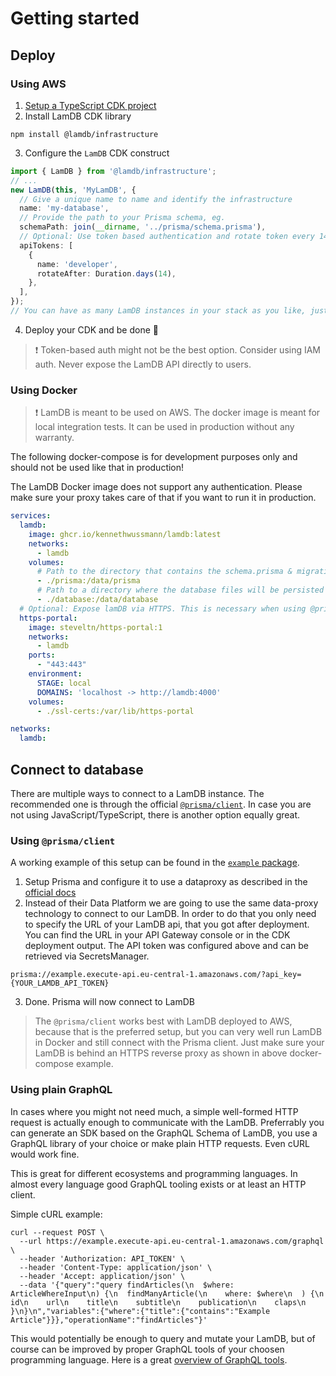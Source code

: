 # Getting started

## Deploy

### Using AWS

1. [Setup a TypeScript CDK project](https://docs.aws.amazon.com/cdk/v2/guide/work-with-cdk-typescript.html)
2. Install LamDB CDK library

```shell
npm install @lamdb/infrastructure
```

3. Configure the `LamDB` CDK construct

```typescript
import { LamDB } from '@lamdb/infrastructure';
// ...
new LamDB(this, 'MyLamDB', {
  // Give a unique name to name and identify the infrastructure
  name: 'my-database',
  // Provide the path to your Prisma schema, eg.
  schemaPath: join(__dirname, '../prisma/schema.prisma'),
  // Optional: Use token based authentication and rotate token every 14 days
  apiTokens: [
    {
      name: 'developer',
      rotateAfter: Duration.days(14),
    },
  ],
});
// You can have as many LamDB instances in your stack as you like, just name them uniquely.
```

4. Deploy your CDK and be done 🎉

> ❗ Token-based auth might not be the best option. Consider using IAM auth. Never expose the LamDB API directly to users.

### Using Docker

> ❗ LamDB is meant to be used on AWS. The docker image is meant for local integration tests. It can be used in production without any warranty.

The following docker-compose is for development purposes only and should not be used like that in production!

The LamDB Docker image does not support any authentication. Please make sure your proxy takes care of that if you want to run it in production.

```YAML
services:
  lamdb:
    image: ghcr.io/kennethwussmann/lamdb:latest
    networks:
      - lamdb
    volumes:
      # Path to the directory that contains the schema.prisma & migrations/ directory
      - ./prisma:/data/prisma
      # Path to a directory where the database files will be persisted across restarts
      - ./database:/data/database
  # Optional: Expose lamDB via HTTPS. This is necessary when using @prisma/client. If not proxing through https-portal, just expose the port 4000 on lamdb directly
  https-portal:
    image: steveltn/https-portal:1
    networks:
      - lamdb
    ports:
      - "443:443"
    environment:
      STAGE: local
      DOMAINS: 'localhost -> http://lamdb:4000'
    volumes:
      - ./ssl-certs:/var/lib/https-portal

networks:
  lamdb:
```

## Connect to database

There are multiple ways to connect to a LamDB instance. The recommended one is through the official [`@prisma/client`](https://www.npmjs.com/package/@prisma/client). In case you are not using JavaScript/TypeScript, there is another option equally great.

### Using `@prisma/client`

A working example of this setup can be found in the [`example` package](../packages/example).

1. Setup Prisma and configure it to use a dataproxy as described in the [official docs](https://www.prisma.io/docs/data-platform/data-proxy)
2. Instead of their Data Platform we are going to use the same data-proxy technology to connect to our LamDB. In order to do that you only need to specify the URL of your LamDB api, that you got after deployment. You can find the URL in your API Gateway console or in the CDK deployment output. The API token was configured above and can be retrieved via SecretsManager.

```
prisma://example.execute-api.eu-central-1.amazonaws.com/?api_key={YOUR_LAMDB_API_TOKEN}
```

3. Done. Prisma will now connect to LamDB

> The `@prisma/client` works best with LamDB deployed to AWS, because that is the preferred setup, but you can very well run LamDB in Docker and still connect with the Prisma client. Just make sure your LamDB is behind an HTTPS reverse proxy as shown in above docker-compose example.

### Using plain GraphQL

In cases where you might not need much, a simple well-formed HTTP request is actually enough to communicate with the LamDB. Preferrably you can generate an SDK based on the GraphQL Schema of LamDB, you use a GraphQL library of your choice or make plain HTTP requests. Even cURL would work fine.

This is great for different ecosystems and programming languages. In almost every language good GraphQL tooling exists or at least an HTTP client.

Simple cURL example:

```shell
curl --request POST \
  --url https://example.execute-api.eu-central-1.amazonaws.com/graphql \
  --header 'Authorization: API_TOKEN' \
  --header 'Content-Type: application/json' \
  --header 'Accept: application/json' \
  --data '{"query":"query findArticles(\n  $where: ArticleWhereInput\n) {\n  findManyArticle(\n    where: $where\n  ) {\n    id\n    url\n    title\n    subtitle\n    publication\n    claps\n  }\n}\n","variables":{"where":{"title":{"contains":"Example Article"}}},"operationName":"findArticles"}'
```

This would potentially be enough to query and mutate your LamDB, but of course can be improved by proper GraphQL tools of your choosen programming language. Here is a great [overview of GraphQL tools](https://graphql.org/code/).
